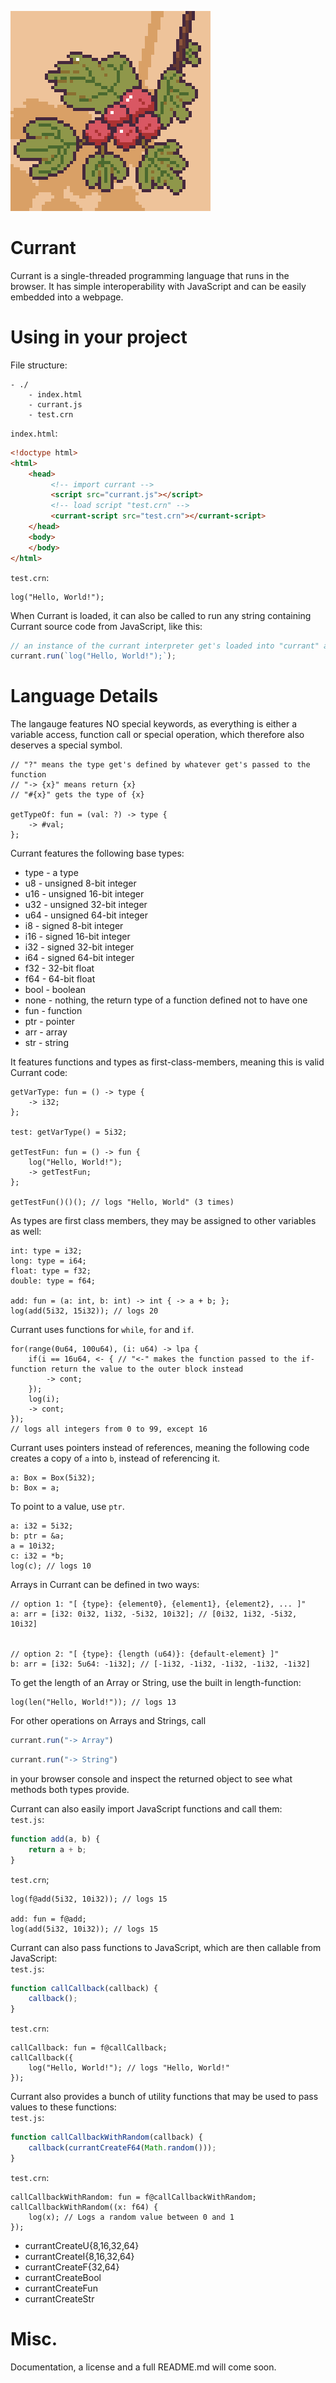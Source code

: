![Currant-Logo](./logo.png)
# Currant
Currant is a single-threaded programming language that runs in the browser. It has simple interoperability with JavaScript and can be easily embedded into a webpage.
# Using in your project
File structure:
```
- ./
    - index.html
    - currant.js
    - test.crn
```
``index.html``:
```html
<!doctype html>
<html>
    <head>
         <!-- import currant -->
         <script src="currant.js"></script>
         <!-- load script "test.crn" -->
         <currant-script src="test.crn"></currant-script>
    </head>
    <body>
    </body>
</html>
```
``test.crn``:
```
log("Hello, World!");
```

When Currant is loaded, it can also be called to run any string containing Currant source code from JavaScript, like this:
```js
// an instance of the currant interpreter get's loaded into "currant" at load time
currant.run(`log("Hello, World!");`);
```
# Language Details
The langauge features NO special keywords, as everything is either a variable access, function call or special operation, which therefore also deserves a special symbol. 
```
// "?" means the type get's defined by whatever get's passed to the function
// "-> {x}" means return {x}
// "#{x}" gets the type of {x}

getTypeOf: fun = (val: ?) -> type {
    -> #val;
};
```
Currant features the following base types:
- type - a type
- u8 - unsigned 8-bit integer
- u16 - unsigned 16-bit integer
- u32 - unsigned 32-bit integer
- u64 - unsigned 64-bit integer
- i8 - signed 8-bit integer
- i16 - signed 16-bit integer
- i32 - signed 32-bit integer
- i64 - signed 64-bit integer
- f32 - 32-bit float
- f64 - 64-bit float
- bool - boolean
- none - nothing, the return type of a function defined not to have one
- fun - function
- ptr - pointer
- arr - array
- str - string 

It features functions and types as first-class-members, meaning this is valid Currant code:
```
getVarType: fun = () -> type {
    -> i32;
};

test: getVarType() = 5i32;

getTestFun: fun = () -> fun {
    log("Hello, World!");
    -> getTestFun;
};

getTestFun()()(); // logs "Hello, World" (3 times)
```
As types are first class members, they may be assigned to other variables as well:
```
int: type = i32;
long: type = i64;
float: type = f32;
double: type = f64;

add: fun = (a: int, b: int) -> int { -> a + b; };
log(add(5i32, 15i32)); // logs 20
```
Currant uses functions for ``while``, ``for`` and ``if``.
```
for(range(0u64, 100u64), (i: u64) -> lpa {
    if(i == 16u64, <- { // "<-" makes the function passed to the if-function return the value to the outer block instead
        -> cont;
    });
    log(i);
    -> cont;
});
// logs all integers from 0 to 99, except 16
```
Currant uses pointers instead of references, meaning the following code creates a copy of ``a`` into ``b``, instead of referencing it.
```
a: Box = Box(5i32);
b: Box = a;
```
To point to a value, use ``ptr``.
```
a: i32 = 5i32;
b: ptr = &a;
a = 10i32;
c: i32 = *b;
log(c); // logs 10
```
Arrays in Currant can be defined in two ways:
```
// option 1: "[ {type}: {element0}, {element1}, {element2}, ... ]"
a: arr = [i32: 0i32, 1i32, -5i32, 10i32]; // [0i32, 1i32, -5i32, 10i32]


// option 2: "[ {type}: {length (u64)}: {default-element} ]"
b: arr = [i32: 5u64: -1i32]; // [-1i32, -1i32, -1i32, -1i32, -1i32]
```
To get the length of an Array or String, use the built in length-function:
```
log(len("Hello, World!")); // logs 13
```
For other operations on Arrays and Strings, call
```js
currant.run("-> Array")
```
```js
currant.run("-> String")
```
in your browser console and inspect the returned object to see what methods both types provide.   

Currant can also easily import JavaScript functions and call them:   
``test.js``:
```js
function add(a, b) {
    return a + b;
}
```
``test.crn``;
```
log(f@add(5i32, 10i32)); // logs 15

add: fun = f@add;
log(add(5i32, 10i32)); // logs 15
```

Currant can also pass functions to JavaScript, which are then callable from JavaScript:   
``test.js``:
```js
function callCallback(callback) {
    callback();
}
```
``test.crn``:
```
callCallback: fun = f@callCallback;
callCallback({
    log("Hello, World!"); // logs "Hello, World!"
});
```
Currant also provides a bunch of utility functions that may be used to pass values to these functions:   
``test.js``:
```js
function callCallbackWithRandom(callback) {
    callback(currantCreateF64(Math.random()));
}
```
``test.crn``:
```
callCallbackWithRandom: fun = f@callCallbackWithRandom;
callCallbackWithRandom((x: f64) {
    log(x); // Logs a random value between 0 and 1
});
```
- currantCreateU{8,16,32,64}
- currantCreateI{8,16,32,64}
- currantCreateF{32,64}
- currantCreateBool
- currantCreateFun
- currantCreateStr
# Misc.

Documentation, a license and a full README.md will come soon.

